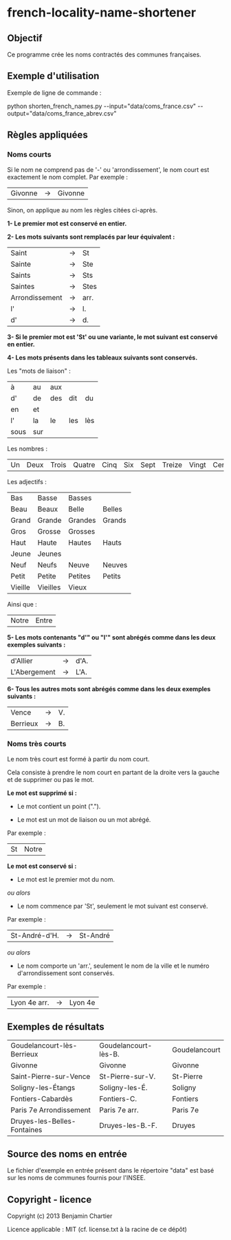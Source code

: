 # french-locality-name-shortener

## Objectif

Ce programme crée les noms contractés des communes françaises.


## Exemple d'utilisation

Exemple de ligne de commande :

python shorten_french_names.py --input="data/coms_france.csv" --output="data/coms_france_abrev.csv"


## Règles appliquées
### Noms courts
Si le nom ne comprend pas de '-' ou 'arrondissement', le nom court est exactement le nom complet.
Par exemple :
<table>
  <tr><td>Givonne</td><td>-></td><td>Givonne</td></tr>
</table>

Sinon, on applique au nom les règles citées ci-après.

**1- Le premier mot est conservé en entier.**

**2- Les mots suivants sont remplacés par leur équivalent :**
<table>
  <tr><td>Saint</td><td>-></td><td>St</td></tr>
  <tr><td>Sainte</td><td>-></td><td>Ste</td></tr>
  <tr><td>Saints</td><td>-></td><td>Sts</td></tr>
  <tr><td>Saintes</td><td>-></td><td>Stes</td></tr>
  <tr><td>Arrondissement</td><td>-></td><td>arr.</td></tr>
  <tr><td>l'</td><td>-></td><td>l.</td></tr>
  <tr><td>d'</td><td>-></td><td>d.</td></tr>
</table>

**3- Si le premier mot est 'St' ou une variante, le mot suivant est conservé en entier.**

**4- Les mots présents dans les tableaux suivants sont conservés.**

Les "mots de liaison" :
<table>
  <tr><td>à</td><td>au</td><td>aux</td><td></td><td></td></tr>
  <tr><td>d'</td><td>de</td><td>des</td><td>dit</td><td>du</td></tr>
  <tr><td>en</td><td>et</td><td></td><td></td><td></td></tr>
  <tr><td>l'</td><td>la</td><td>le</td><td>les</td><td>lès</td></tr>
  <tr><td>sous</td><td>sur</td><td></td><td></td><td></td></tr>
</table>

Les nombres :
<table>
  <tr>
    <td>Un</td><td>Deux</td><td>Trois</td><td>Quatre</td><td>Cinq</td><td>Six</td><td>Sept</td><td>Treize</td><td>Vingt</td><td>Cent</td><td>Mille</td>
  </tr>
</table>

Les adjectifs :
<table>
  <tr><td>Bas</td><td>Basse</td><td>Basses</td><td></td></tr>
  <tr>
    <td>Beau</td><td>Beaux</td><td>Belle</td><td>Belles</td>
  </tr>
  <tr>
    <td>Grand</td><td>Grande</td><td>Grandes</td><td>Grands</td>
  </tr>
  <tr><td>Gros</td><td>Grosse</td><td>Grosses</td><td></td></tr>
  <tr>
    <td>Haut</td><td>Haute</td><td>Hautes</td><td>Hauts</td>
  </tr>
  <tr>
    <td>Jeune</td><td>Jeunes</td><td></td><td></td>
  </tr>
  <tr>
    <td>Neuf</td><td>Neufs</td><td>Neuve</td><td>Neuves</td>
  </tr>
  <tr>
    <td>Petit</td><td>Petite</td><td>Petites</td><td>Petits</td>
  </tr>
  <tr>
    <td>Vieille</td><td>Vieilles</td><td>Vieux</td><td></td>
  </tr>
</table>

Ainsi que :
<table>
  <tr><td>Notre</td><td>Entre</td></tr>
</table>

**5- Les mots contenants "d'" ou "l'" sont abrégés comme dans les deux exemples suivants :**
<table>
  <tr><td>d'Allier</td><td>-></td><td>d'A.</td></tr>
  <tr><td>L'Abergement</td><td>-></td><td>L'A.</td></tr>
</table>

**6- Tous les autres mots sont abrégés comme dans les deux exemples suivants :**
<table>
  <tr><td>Vence</td><td>-></td><td>V.</td></tr>
  <tr><td>Berrieux</td><td>-></td><td>B.</td></tr>
</table>

### Noms très courts
Le nom très court est formé à partir du nom court.

Cela consiste à prendre le nom court en partant de la droite vers la gauche et de supprimer ou pas le mot.

**Le mot est supprimé si :**

- Le mot contient un point (".").

- Le mot est un mot de liaison ou un mot abrégé.

Par exemple :
<table>
  <tr>
    <td>St</td><td>Notre</td>
  </tr>
</table>

**Le mot est conservé si :**

- Le mot est le premier mot du nom.

*ou alors*

- Le nom commence par 'St', seulement le mot suivant est conservé.

Par exemple :
<table>
  <tr><td>St-André-d'H.</td><td>-></td><td>St-André</td></tr>
</table>

*ou alors*

- Le nom comporte un 'arr.', seulement le nom de la ville et le numéro d'arrondissement sont conservés.

Par exemple :
<table>
  <tr><td>Lyon 4e arr.</td><td>-></td><td>Lyon 4e</td></tr>
</table>


## Exemples de résultats

<table>
  <tr><td>Goudelancourt-lès-Berrieux</td><td>Goudelancourt-lès-B.</td><td>Goudelancourt</td></tr>
  <tr><td>Givonne</td><td>Givonne</td><td>Givonne</td></tr>
  <tr><td>Saint-Pierre-sur-Vence</td><td>St-Pierre-sur-V.</td><td>St-Pierre</td></tr>
  <tr><td>Soligny-les-Étangs</td><td>Soligny-les-É.</td><td>Soligny</td></tr>
  <tr><td>Fontiers-Cabardès</td><td>Fontiers-C.</td><td>Fontiers</td></tr>
  <tr><td>Paris 7e Arrondissement</td><td>Paris 7e arr.</td><td>Paris 7e</td></tr>
  <tr><td>Druyes-les-Belles-Fontaines</td><td>Druyes-les-B.-F.</td><td>Druyes</td></tr>
</table>


## Source des noms en entrée

Le fichier d'exemple en entrée présent dans le répertoire "data" est basé sur les noms de communes fournis pour l'INSEE.


## Copyright - licence

Copyright (c) 2013 Benjamin Chartier

Licence applicable : MIT (cf. license.txt à la racine de ce dépôt)